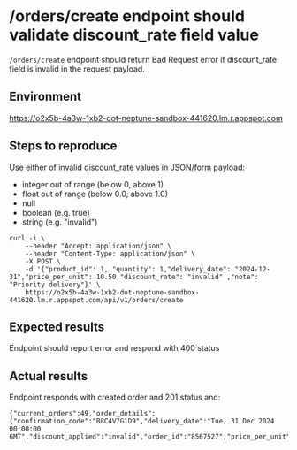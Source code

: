 # /orders/create endpoint should validate discount_rate field value
`/orders/create` endpoint should return Bad Request error if discount_rate field is invalid in the request payload.

## Environment
https://o2x5b-4a3w-1xb2-dot-neptune-sandbox-441620.lm.r.appspot.com

## Steps to reproduce
Use either of invalid discount_rate values in JSON/form payload:
- integer out of range (below 0, above 1)
- float out of range (below 0.0, above 1.0)
- null
- boolean (e.g. true)
- string (e.g. "invalid")

```
curl -i \
    --header "Accept: application/json" \
    --header "Content-Type: application/json" \
    -X POST \
    -d '{"product_id": 1, "quantity": 1,"delivery_date": "2024-12-31","price_per_unit": 10.50,"discount_rate": "invalid" ,"note": "Priority delivery"}' \
    https://o2x5b-4a3w-1xb2-dot-neptune-sandbox-441620.lm.r.appspot.com/api/v1/orders/create
```

## Expected results
Endpoint should report error and respond with 400 status

## Actual results
Endpoint responds with created order and 201 status and:
```
{"current_orders":49,"order_details":{"confirmation_code":"B8C4V7G1D9","delivery_date":"Tue, 31 Dec 2024 00:00:00 GMT","discount_applied":"invalid","order_id":"8567527","price_per_unit":10.5,"product_id":1,"quantity":1,"total_amount":10.5}}
```
